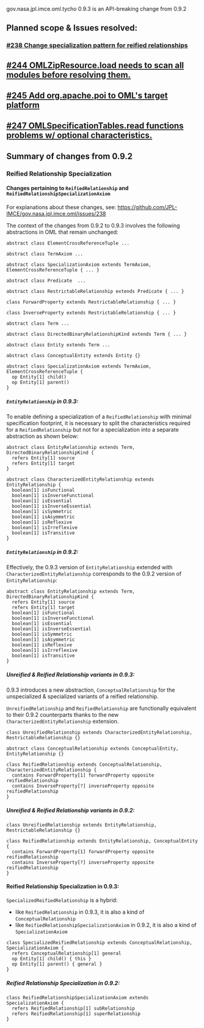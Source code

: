 gov.nasa.jpl.imce.oml.tycho 0.9.3 is an API-breaking change from 0.9.2

## Planned scope & Issues resolved:

### [#238 Change specialization pattern for reified relationships](https://github.com/JPL-IMCE/gov.nasa.jpl.imce.oml/issues/238)

## [#244 OMLZipResource.load needs to scan all modules before resolving them.](https://github.com/JPL-IMCE/gov.nasa.jpl.imce.oml/issues/244)

## [#245 Add org.apache.poi to OML's target platform](https://github.com/JPL-IMCE/gov.nasa.jpl.imce.oml/issues/245)

## [#247 OMLSpecificationTables.read functions problems w/ optional characteristics.](https://github.com/JPL-IMCE/gov.nasa.jpl.imce.oml/issues/247)

## Summary of changes from 0.9.2

### Reified Relationship Specialization

#### Changes pertaining to `ReifiedRelationship` and `ReifiedRelationshipSpecializationAxiom`

For explanations about these changes, see: https://github.com/JPL-IMCE/gov.nasa.jpl.imce.oml/issues/238

The context of the changes from 0.9.2 to 0.9.3 involves the following abstractions in OML that remain unchanged:

```
abstract class ElementCrossReferenceTuple ...

abstract class TermAxiom ...

abstract class SpecializationAxiom extends TermAxiom, ElementCrossReferenceTuple { ... }

abstract class Predicate  ...

abstract class RestrictableRelationship extends Predicate { ... }

class ForwardProperty extends RestrictableRelationship { ... }

class InverseProperty extends RestrictableRelationship { ... }

abstract class Term ...

abstract class DirectedBinaryRelationshipKind extends Term { ... }

abstract class Entity extends Term ...

abstract class ConceptualEntity extends Entity {}

abstract class SpecializationAxiom extends TermAxiom, ElementCrossReferenceTuple {
  op Entity[1] child()
  op Entity[1] parent()
}
```

##### `EntityRelationship` in 0.9.3:

To enable defining a specialization of a `ReifiedRelationship` with minimal specification footprint,
it is necessary to split the characteristics required for a `ReifiedRelationship` but not for a specialization
into a separate abstraction as shown below:


```
abstract class EntityRelationship extends Term, DirectedBinaryRelationshipKind {
  refers Entity[1] source
  refers Entity[1] target
}

abstract class CharacterizedEntityRelationship extends EntityRelationship {
  boolean[1] isFunctional
  boolean[1] isInverseFunctional
  boolean[1] isEssential
  boolean[1] isInverseEssential
  boolean[1] isSymmetric
  boolean[1] isAsymmetric
  boolean[1] isReflexive
  boolean[1] isIrreflexive
  boolean[1] isTransitive
}
```

##### `EntityRelationship` in 0.9.2:

Effectively, the 0.9.3 version of `EntityRelationship` extended with `CharacterizedEntityRelationship`
corresponds to the 0.9.2 version of `EntityRelationship`:

```
abstract class EntityRelationship extends Term, DirectedBinaryRelationshipKind {
  refers Entity[1] source
  refers Entity[1] target
  boolean[1] isFunctional
  boolean[1] isInverseFunctional
  boolean[1] isEssential
  boolean[1] isInverseEssential
  boolean[1] isSymmetric
  boolean[1] isAsymmetric
  boolean[1] isReflexive
  boolean[1] isIrreflexive
  boolean[1] isTransitive
}
```

##### Unreified & Reified Relationship variants in 0.9.3:

0.9.3 introduces a new abstraction, `ConceptualRelationship` for the unspecialized & specialized variants of a reified relationship.

`UnreifiedRelationship` and `ReifiedRelationship` are functionally equivalent to their 0.9.2 counterparts
thanks to the new `CharacterizedEntityRelationship` extension.

```
class UnreifiedRelationship extends CharacterizedEntityRelationship, RestrictableRelationship {}

abstract class ConceptualRelationship extends ConceptualEntity, EntityRelationship {}

class ReifiedRelationship extends ConceptualRelationship, CharacterizedEntityRelationship { 
  contains ForwardProperty[1] forwardProperty opposite reifiedRelationship
  contains InverseProperty[?] inverseProperty opposite reifiedRelationship
}
```

##### Unreified & Reified Relationship variants in 0.9.2:

```
class UnreifiedRelationship extends EntityRelationship, RestrictableRelationship {}

class ReifiedRelationship extends EntityRelationship, ConceptualEntity {
  contains ForwardProperty[1] forwardProperty opposite reifiedRelationship
  contains InverseProperty[?] inverseProperty opposite reifiedRelationship
}
```

#### Reified Relationship Specialization in 0.9.3:

`SpecializedReifiedRelationship` is a hybrid:
- like `ReifiedRelationship` in 0.9.3, it is also a kind of `ConceptualRelationship`
- like `ReifiedRelationshipSpecializationAxiom` in 0.9.2, it is also a kind of `SpecializationAxiom`

```
class SpecializedReifiedRelationship extends ConceptualRelationship, SpecializationAxiom {
  refers ConceptualRelationship[1] general
  op Entity[1] child() { this }
  op Entity[1] parent() { general }
}
```

##### Reified Relationship Specialization in 0.9.2:

```
class ReifiedRelationshipSpecializationAxiom extends SpecializationAxiom {
  refers ReifiedRelationship[1] subRelationship
  refers ReifiedRelationship[1] superRelationship
}
```
